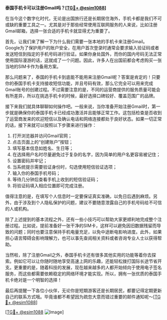**泰国手机卡可以注册Gmail吗？[[TG💪+ @esim1088](https://t.me/s/esim1088)]**

在当今这个数字化时代，无论是出国旅行还是长期居住海外，手机卡都是我们不可或缺的重要工具之一。尤其是对于那些经常使用互联网服务的人来说，比如注册Gmail邮箱，选择一张合适的手机卡就显得尤为重要了。

首先，让我们来了解一下为什么我们需要一张本地的手机卡来注册Gmail。Google为了保护用户的账户安全，在用户首次登录时通常会要求输入验证码或者发送短信到指定的手机号码进行验证。如果你身处国外，而你的国内号码无法正常使用国际漫游的话，这就成了一个问题。因此，许多人在出国前都会考虑购买一张当地的SIM卡作为备用方案。

那么问题来了，泰国的手机卡到底能不能用来注册Gmail呢？答案是肯定的！只要你的泰国手机卡支持接收短信功能，并且号码有效，那么它完全可以用来完成Gmail账号的创建过程。不过需要注意的是，不同的运营商提供的服务质量可能会有所差异，所以在挑选手机卡的时候，最好选择口碑较好、覆盖范围广的品牌。

接下来我们就具体聊聊如何操作吧。一般来说，当你准备开始注册Gmail时，第一步就是确保你的泰国手机卡已经成功激活并且能够正常工作。这包括检查是否收到了运营商发来的欢迎短信以及确认电话和网络连接都处于良好状态。如果一切正常的话，接下来就可以按照以下步骤来进行操作：

1. 打开浏览器并访问Gmail官网；
2. 点击页面上的“创建账户”按钮；
3. 填写基本信息如姓名、生日等；
4. 在选择用户名时尽量避免过于复杂的名字，因为简单的用户名更容易被记住；
5. 设置密码并牢记；
6. 当系统提示需要验证身份时，勾选使用短信验证选项；
7. 输入你的泰国手机号码；
8. 等待几分钟后查看手机上收到的短信验证码；
9. 将验证码填入相应位置即可完成注册。

值得注意的是，在填写个人信息时一定要保证真实准确，以免日后遇到麻烦。另外，由于涉及到个人隐私保护的问题，建议不要随意泄露自己的手机号码给不可信的人或机构。

除了上述提到的基本流程之外，还有一些小技巧可以帮助大家更顺利地完成整个注册过程。比如说，提前准备好一张干净的SIM卡，这样可以避免因旧数据残留而导致的问题；同时也要注意保持手机电量充足，以免中途断电影响进度。此外，如果担心语言障碍会影响理解力，也可以事先查阅相关资料或者咨询专业人士以获得帮助。

当然啦，除了注册Gmail之外，泰国手机卡还有很多其他实用的功能等着你去探索。例如它可以让你随时随地享受高速上网的乐趣，还能轻松拨打国际长途节省开支。更重要的是，随着科技的发展，现在越来越多的人都开始倾向于使用电子签名服务，而这些都需要依赖稳定的网络环境才能实现。所以，拥有一张优质的泰国手机卡绝对是一个明智的选择！

最后再提醒一下各位小伙伴，无论你是短期游客还是长期居民，都要记得定期更新自己的联系方式哦。毕竟谁都不希望因为疏忽大意而错过重要的邮件通知呢～[[TG💪+ @esim1088](https://t.me/s/esim1088)]

[[TG💪+ @esim1088](https://t.me/s/esim1088) ![Image](https://i.postimg.cc/4NQfJmqS/Snipaste-2025-05-13-00-14-12.png)]